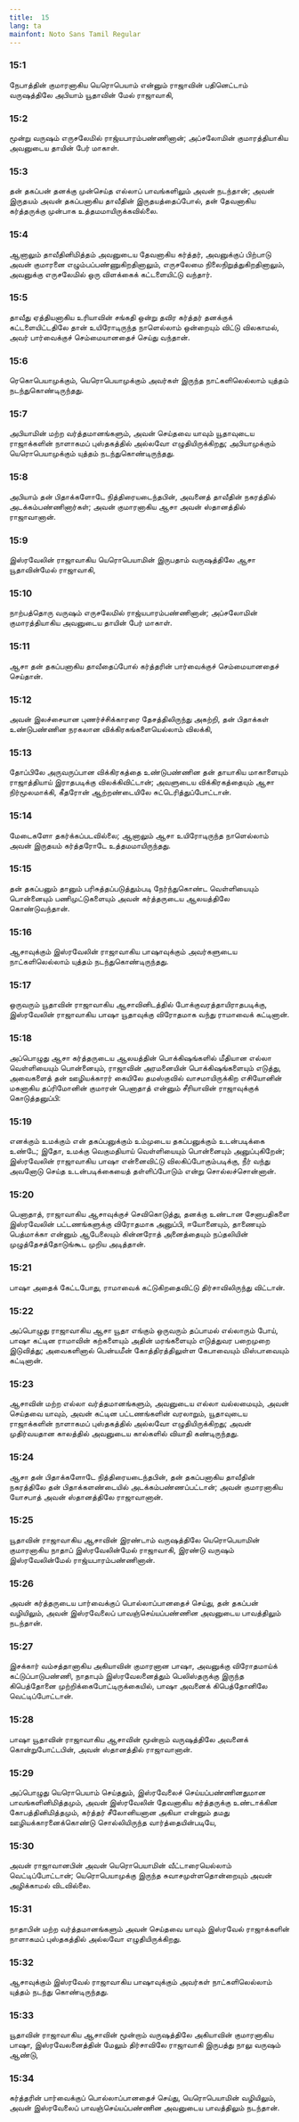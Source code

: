 ```yaml
---
title:  15
lang: ta
mainfont: Noto Sans Tamil Regular
---
```


###  15:1

நேபாத்தின் குமாரனாகிய யெரொபெயாம் என்னும் ராஜாவின் பதினெட்டாம் வருஷத்திலே அபியாம் யூதாவின் மேல் ராஜாவாகி,

###  15:2

மூன்று வருஷம் எருசலேமில் ராஜ்யபாரம்பண்ணினான்; அப்சலோமின் குமாரத்தியாகிய அவனுடைய தாயின் பேர் மாகாள்.

###  15:3

தன் தகப்பன் தனக்கு முன்செய்த எல்லாப் பாவங்களிலும் அவன் நடந்தான்; அவன் இருதயம் அவன் தகப்பனாகிய தாவீதின் இருதயத்தைப்போல், தன் தேவனாகிய கர்த்தருக்கு முன்பாக உத்தமமாயிருக்கவில்லை.

###  15:4

ஆனாலும் தாவீதினிமித்தம் அவனுடைய தேவனாகிய கர்த்தர், அவனுக்குப் பிற்பாடு அவன் குமாரனை எழும்பப்பண்ணுகிறதினாலும், எருசலேமை நிலைநிறுத்துகிறதினாலும், அவனுக்கு எருசலேமில் ஒரு விளக்கைக் கட்டளையிட்டு வந்தார்.

###  15:5

தாவீது ஏத்தியனாகிய உரியாவின் சங்கதி ஒன்று தவிர கர்த்தர் தனக்குக் கட்டளையிட்டதிலே தான் உயிரோடிருந்த நாளெல்லாம் ஒன்றையும் விட்டு விலகாமல், அவர் பார்வைக்குச் செம்மையானதைச் செய்து வந்தான்.

###  15:6

ரெகொபெயாமுக்கும், யெரொபெயாமுக்கும் அவர்கள் இருந்த நாட்களிலெல்லாம் யுத்தம் நடந்துகொண்டிருந்தது.

###  15:7

அபியாமின் மற்ற வர்த்தமானங்களும், அவன் செய்தவை யாவும் யூதாவுடைய ராஜாக்களின் நாளாகமப் புஸ்தகத்தில் அல்லவோ எழுதியிருக்கிறது; அபியாமுக்கும் யெரொபெயாமுக்கும் யுத்தம் நடந்துகொண்டிருந்தது.

###  15:8

அபியாம் தன் பிதாக்களோடே நித்திரையடைந்தபின், அவனைத் தாவீதின் நகரத்தில் அடக்கம்பண்ணினார்கள்; அவன் குமாரனாகிய ஆசா அவன் ஸ்தானத்தில் ராஜாவானான்.

###  15:9

இஸ்ரவேலின் ராஜாவாகிய யெரொபெயாமின் இருபதாம் வருஷத்திலே ஆசா யூதாவின்மேல் ராஜாவாகி,

###  15:10

நாற்பத்தொரு வருஷம் எருசலேமில் ராஜ்யபாரம்பண்ணினான்; அப்சலோமின் குமாரத்தியாகிய அவனுடைய தாயின் பேர் மாகாள்.

###  15:11

ஆசா தன் தகப்பனாகிய தாவீதைப்போல் கர்த்தரின் பார்வைக்குச் செம்மையானதைச் செய்தான்.

###  15:12

அவன் இலச்சையான புணர்ச்சிக்காரரை தேசத்திலிருந்து அகற்றி, தன் பிதாக்கள் உண்டுபண்ணின நரகலான விக்கிரகங்களையெல்லாம் விலக்கி,

###  15:13

தோப்பிலே அருவருப்பான விக்கிரகத்தை உண்டுபண்ணின தன் தாயாகிய மாகாளையும் ராஜாத்தியாய் இராதபடிக்கு விலக்கிவிட்டான்; அவளுடைய விக்கிரகத்தையும் ஆசா நிர்மூலமாக்கி, கீதரோன் ஆற்றண்டையிலே சுட்டெரித்துப்போட்டான்.

###  15:14

மேடைகளோ தகர்க்கப்படவில்லை; ஆனாலும் ஆசா உயிரோடிருந்த நாளெல்லாம் அவன் இருதயம் கர்த்தரோடே உத்தமமாயிருந்தது.

###  15:15

தன் தகப்பனும் தானும் பரிசுத்தப்படுத்தும்படி நேர்ந்துகொண்ட வெள்ளியையும் பொன்னையும் பணிமுட்டுகளையும் அவன் கர்த்தருடைய ஆலயத்திலே கொண்டுவந்தான்.

###  15:16

ஆசாவுக்கும் இஸ்ரவேலின் ராஜாவாகிய பாஷாவுக்கும் அவர்களுடைய நாட்களிலெல்லாம் யுத்தம் நடந்துகொண்டிருந்தது.

###  15:17

ஒருவரும் யூதாவின் ராஜாவாகிய ஆசாவினிடத்தில் போக்குவரத்தாயிராதபடிக்கு, இஸ்ரவேலின் ராஜாவாகிய பாஷா யூதாவுக்கு விரோதமாக வந்து ராமாவைக் கட்டினான்.

###  15:18

அப்பொழுது ஆசா கர்த்தருடைய ஆலயத்தின் பொக்கிஷங்களில் மீதியான எல்லா வெள்ளியையும் பொன்னையும், ராஜாவின் அரமனையின் பொக்கிஷங்களையும் எடுத்து, அவைகளைத் தன் ஊழியக்காரர் கையிலே தமஸ்குவில் வாசமாயிருக்கிற எசியோனின் மகனாகிய தப்ரிமோனின் குமாரன் பெனாதாத் என்னும் சீரியாவின் ராஜாவுக்குக் கொடுத்தனுப்பி:

###  15:19

எனக்கும் உமக்கும் என் தகப்பனுக்கும் உம்முடைய தகப்பனுக்கும் உடன்படிக்கை உண்டே; இதோ, உமக்கு வெகுமதியாய் வெள்ளியையும் பொன்னையும் அனுப்புகிறேன்; இஸ்ரவேலின் ராஜாவாகிய பாஷா என்னைவிட்டு விலகிப்போகும்படிக்கு, நீர் வந்து அவனோடு செய்த உடன்படிக்கையைத் தள்ளிப்போடும் என்று சொல்லச்சொன்னான்.

###  15:20

பெனாதாத், ராஜாவாகிய ஆசாவுக்குச் செவிகொடுத்து, தனக்கு உண்டான சேனாபதிகளை இஸ்ரவேலின் பட்டணங்களுக்கு விரோதமாக அனுப்பி, ஈயோனையும், தாணையும் பெத்மாக்கா என்னும் ஆபேலையும் கின்னரோத் அனைத்தையும் நப்தலியின் முழுத்தேசத்தோடுங்கூட முறிய அடித்தான்.

###  15:21

பாஷா அதைக் கேட்டபோது, ராமாவைக் கட்டுகிறதைவிட்டு திர்சாவிலிருந்து விட்டான்.

###  15:22

அப்பொழுது ராஜாவாகிய ஆசா யூதா எங்கும் ஒருவரும் தப்பாமல் எல்லாரும் போய், பாஷா கட்டின ராமாவின் கற்களையும் அதின் மரங்களையும் எடுத்துவர பறைமுறை இடுவித்து; அவைகளினால் பென்யமீன் கோத்திரத்திலுள்ள கேபாவையும் மிஸ்பாவையும் கட்டினான்.

###  15:23

ஆசாவின் மற்ற எல்லா வர்த்தமானங்களும், அவனுடைய எல்லா வல்லமையும், அவன் செய்தவை யாவும், அவன் கட்டின பட்டணங்களின் வரலாறும், யூதாவுடைய ராஜாக்களின் நாளாகமப் புஸ்தகத்தில் அல்லவோ எழுதியிருக்கிறது; அவன் முதிர்வயதான காலத்தில் அவனுடைய கால்களில் வியாதி கண்டிருந்தது.

###  15:24

ஆசா தன் பிதாக்களோடே நித்திரையடைந்தபின், தன் தகப்பனாகிய தாவீதின் நகரத்திலே தன் பிதாக்களண்டையில் அடக்கம்பண்ணப்பட்டான்; அவன் குமாரனாகிய யோசபாத் அவன் ஸ்தானத்திலே ராஜாவானான்.

###  15:25

யூதாவின் ராஜாவாகிய ஆசாவின் இரண்டாம் வருஷத்திலே யெரொபெயாமின் குமாரனாகிய நாதாப் இஸ்ரவேலின்மேல் ராஜாவாகி, இரண்டு வருஷம் இஸ்ரவேலின்மேல் ராஜ்யபாரம்பண்ணினான்.

###  15:26

அவன் கர்த்தருடைய பார்வைக்குப் பொல்லாப்பானதைச் செய்து, தன் தகப்பன் வழியிலும், அவன் இஸ்ரவேலைப் பாவஞ்செய்யப்பண்ணின அவனுடைய பாவத்திலும் நடந்தான்.

###  15:27

இசக்கார் வம்சத்தானாகிய அகியாவின் குமாரனான பாஷா, அவனுக்கு விரோதமாய்க் கட்டுப்பாடுபண்ணி, நாதாபும் இஸ்ரவேலனைத்தும் பெலிஸ்தருக்கு இருந்த கிபெத்தோனை முற்றிக்கைபோட்டிருக்கையில், பாஷா அவனைக் கிபெத்தோனிலே வெட்டிப்போட்டான்.

###  15:28

பாஷா யூதாவின் ராஜாவாகிய ஆசாவின் மூன்றாம் வருஷத்திலே அவனைக் கொன்றுபோட்டபின், அவன் ஸ்தானத்தில் ராஜாவானான்.

###  15:29

அப்பொழுது யெரொபெயாம் செய்ததும், இஸ்ரவேலைச் செய்யப்பண்ணினதுமான பாவங்களினிமித்தமும், அவன் இஸ்ரவேலின் தேவனாகிய கர்த்தருக்கு உண்டாக்கின கோபத்தினிமித்தமும், கர்த்தர் சீலோனியனான அகியா என்னும் தமது ஊழியக்காரனைக்கொண்டு சொல்லியிருந்த வார்த்தையின்படியே,

###  15:30

அவன் ராஜாவானபின் அவன் யெரொபெயாமின் வீட்டாரையெல்லாம் வெட்டிப்போட்டான்; யெரொபெயாமுக்கு இருந்த சுவாசமுள்ளதொன்றையும் அவன் அழிக்காமல் விடவில்லை.

###  15:31

நாதாபின் மற்ற வர்த்தமானங்களும் அவன் செய்தவை யாவும் இஸ்ரவேல் ராஜாக்களின் நாளாகமப் புஸ்தகத்தில் அல்லவோ எழுதியிருக்கிறது.

###  15:32

ஆசாவுக்கும் இஸ்ரவேல் ராஜாவாகிய பாஷாவுக்கும் அவர்கள் நாட்களிலெல்லாம் யுத்தம் நடந்து கொண்டிருந்தது.

###  15:33

யூதாவின் ராஜாவாகிய ஆசாவின் மூன்றாம் வருஷத்திலே அகியாவின் குமாரனாகிய பாஷா, இஸ்ரவேலனைத்தின் மேலும் திர்சாவிலே ராஜாவாகி இருபத்து நாலு வருஷம் ஆண்டு,

###  15:34

கர்த்தரின் பார்வைக்குப் பொல்லாப்பானதைச் செய்து, யெரொபெயாமின் வழியிலும், அவன் இஸ்ரவேலைப் பாவஞ்செய்யப்பண்ணின அவனுடைய பாவத்திலும் நடந்தான்.

